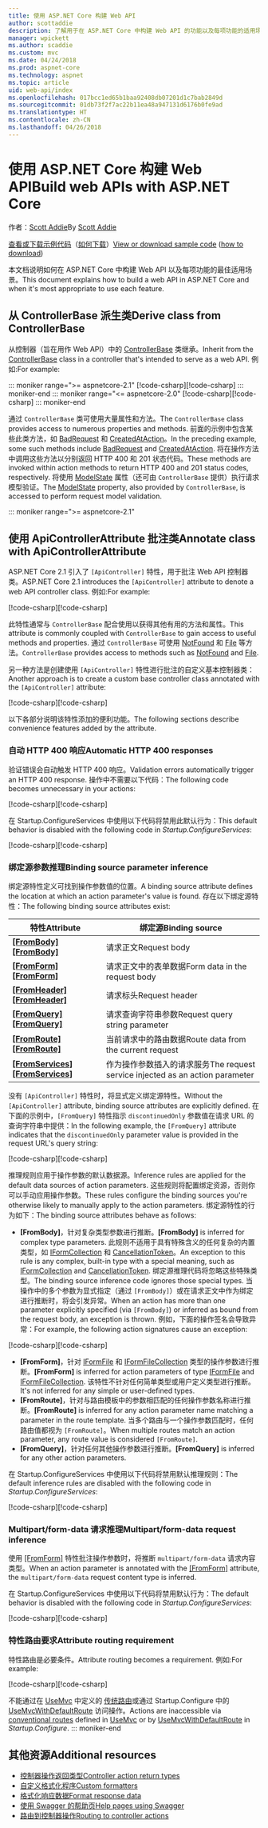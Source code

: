```yaml
---
title: 使用 ASP.NET Core 构建 Web API
author: scottaddie
description: 了解用于在 ASP.NET Core 中构建 Web API 的功能以及每项功能的适用场景。
manager: wpickett
ms.author: scaddie
ms.custom: mvc
ms.date: 04/24/2018
ms.prod: aspnet-core
ms.technology: aspnet
ms.topic: article
uid: web-api/index
ms.openlocfilehash: 017bcc1ed65b1baa92408db07201d1c7bab2849d
ms.sourcegitcommit: 01db73f2f7ac22b11ea48a947131d6176b0fe9ad
ms.translationtype: HT
ms.contentlocale: zh-CN
ms.lasthandoff: 04/26/2018
---
```

# <a name="build-web-apis-with-aspnet-core"></a><span data-ttu-id="d04a3-103">使用 ASP.NET Core 构建 Web API</span><span class="sxs-lookup"><span data-stu-id="d04a3-103">Build web APIs with ASP.NET Core</span></span>

<span data-ttu-id="d04a3-104">作者：[Scott Addie](https://github.com/scottaddie)</span><span class="sxs-lookup"><span data-stu-id="d04a3-104">By [Scott Addie](https://github.com/scottaddie)</span></span>

<span data-ttu-id="d04a3-105">[查看或下载示例代码](https://github.com/aspnet/Docs/tree/master/aspnetcore/web-api/define-controller/samples)（[如何下载](xref:tutorials/index#how-to-download-a-sample)）</span><span class="sxs-lookup"><span data-stu-id="d04a3-105">[View or download sample code](https://github.com/aspnet/Docs/tree/master/aspnetcore/web-api/define-controller/samples) ([how to download](xref:tutorials/index#how-to-download-a-sample))</span></span>

<span data-ttu-id="d04a3-106">本文档说明如何在 ASP.NET Core 中构建 Web API 以及每项功能的最佳适用场景。</span><span class="sxs-lookup"><span data-stu-id="d04a3-106">This document explains how to build a web API in ASP.NET Core and when it's most appropriate to use each feature.</span></span>

## <a name="derive-class-from-controllerbase"></a><span data-ttu-id="d04a3-107">从 ControllerBase 派生类</span><span class="sxs-lookup"><span data-stu-id="d04a3-107">Derive class from ControllerBase</span></span>

<span data-ttu-id="d04a3-108">从控制器（旨在用作 Web API）中的 [ControllerBase](/dotnet/api/microsoft.aspnetcore.mvc.controllerbase) 类继承。</span><span class="sxs-lookup"><span data-stu-id="d04a3-108">Inherit from the [ControllerBase](/dotnet/api/microsoft.aspnetcore.mvc.controllerbase) class in a controller that's intended to serve as a web API.</span></span> <span data-ttu-id="d04a3-109">例如:</span><span class="sxs-lookup"><span data-stu-id="d04a3-109">For example:</span></span>

::: moniker range=">= aspnetcore-2.1"
<span data-ttu-id="d04a3-110">[!code-csharp[](../web-api/define-controller/samples/WebApiSample.Api/Controllers/PetsController.cs?name=snippet_PetsController&highlight=3)]</span><span class="sxs-lookup"><span data-stu-id="d04a3-110">[!code-csharp[](../web-api/define-controller/samples/WebApiSample.Api/Controllers/PetsController.cs?name=snippet_PetsController&highlight=3)]</span></span>
::: moniker-end
::: moniker range="<= aspnetcore-2.0"
<span data-ttu-id="d04a3-111">[!code-csharp[](../web-api/define-controller/samples/WebApiSample.Api.Pre21/Controllers/PetsController.cs?name=snippet_PetsController&highlight=3)]</span><span class="sxs-lookup"><span data-stu-id="d04a3-111">[!code-csharp[](../web-api/define-controller/samples/WebApiSample.Api.Pre21/Controllers/PetsController.cs?name=snippet_PetsController&highlight=3)]</span></span>
::: moniker-end

<span data-ttu-id="d04a3-112">通过 `ControllerBase` 类可使用大量属性和方法。</span><span class="sxs-lookup"><span data-stu-id="d04a3-112">The `ControllerBase` class provides access to numerous properties and methods.</span></span> <span data-ttu-id="d04a3-113">前面的示例中包含某些此类方法，如 [BadRequest](/dotnet/api/microsoft.aspnetcore.mvc.controllerbase.badrequest) 和 [CreatedAtAction](/dotnet/api/microsoft.aspnetcore.mvc.controllerbase.createdataction)。</span><span class="sxs-lookup"><span data-stu-id="d04a3-113">In the preceding example, some such methods include [BadRequest](/dotnet/api/microsoft.aspnetcore.mvc.controllerbase.badrequest) and [CreatedAtAction](/dotnet/api/microsoft.aspnetcore.mvc.controllerbase.createdataction).</span></span> <span data-ttu-id="d04a3-114">将在操作方法中调用这些方法以分别返回 HTTP 400 和 201 状态代码。</span><span class="sxs-lookup"><span data-stu-id="d04a3-114">These methods are invoked within action methods to return HTTP 400 and 201 status codes, respectively.</span></span> <span data-ttu-id="d04a3-115">将使用 [ModelState](/dotnet/api/microsoft.aspnetcore.mvc.controllerbase.modelstate) 属性（还可由 `ControllerBase` 提供）执行请求模型验证。</span><span class="sxs-lookup"><span data-stu-id="d04a3-115">The [ModelState](/dotnet/api/microsoft.aspnetcore.mvc.controllerbase.modelstate) property, also provided by `ControllerBase`, is accessed to perform request model validation.</span></span>

::: moniker range=">= aspnetcore-2.1"
## <a name="annotate-class-with-apicontrollerattribute"></a><span data-ttu-id="d04a3-116">使用 ApiControllerAttribute 批注类</span><span class="sxs-lookup"><span data-stu-id="d04a3-116">Annotate class with ApiControllerAttribute</span></span>

<span data-ttu-id="d04a3-117">ASP.NET Core 2.1 引入了 `[ApiController]` 特性，用于批注 Web API 控制器类。</span><span class="sxs-lookup"><span data-stu-id="d04a3-117">ASP.NET Core 2.1 introduces the `[ApiController]` attribute to denote a web API controller class.</span></span> <span data-ttu-id="d04a3-118">例如:</span><span class="sxs-lookup"><span data-stu-id="d04a3-118">For example:</span></span>

<span data-ttu-id="d04a3-119">[!code-csharp[](../web-api/define-controller/samples/WebApiSample.Api/Controllers/ProductsController.cs?name=snippet_ControllerSignature&highlight=2)]</span><span class="sxs-lookup"><span data-stu-id="d04a3-119">[!code-csharp[](../web-api/define-controller/samples/WebApiSample.Api/Controllers/ProductsController.cs?name=snippet_ControllerSignature&highlight=2)]</span></span>

<span data-ttu-id="d04a3-120">此特性通常与 `ControllerBase` 配合使用以获得其他有用的方法和属性。</span><span class="sxs-lookup"><span data-stu-id="d04a3-120">This attribute is commonly coupled with `ControllerBase` to gain access to useful methods and properties.</span></span> <span data-ttu-id="d04a3-121">通过 `ControllerBase` 可使用 [NotFound](/dotnet/api/microsoft.aspnetcore.mvc.controllerbase.notfound) 和 [File](/dotnet/api/microsoft.aspnetcore.mvc.controllerbase.file) 等方法。</span><span class="sxs-lookup"><span data-stu-id="d04a3-121">`ControllerBase` provides access to methods such as [NotFound](/dotnet/api/microsoft.aspnetcore.mvc.controllerbase.notfound) and [File](/dotnet/api/microsoft.aspnetcore.mvc.controllerbase.file).</span></span>

<span data-ttu-id="d04a3-122">另一种方法是创建使用 `[ApiController]` 特性进行批注的自定义基本控制器类：</span><span class="sxs-lookup"><span data-stu-id="d04a3-122">Another approach is to create a custom base controller class annotated with the `[ApiController]` attribute:</span></span>

<span data-ttu-id="d04a3-123">[!code-csharp[](../web-api/define-controller/samples/WebApiSample.Api/Controllers/MyBaseController.cs?name=snippet_ControllerSignature)]</span><span class="sxs-lookup"><span data-stu-id="d04a3-123">[!code-csharp[](../web-api/define-controller/samples/WebApiSample.Api/Controllers/MyBaseController.cs?name=snippet_ControllerSignature)]</span></span>

<span data-ttu-id="d04a3-124">以下各部分说明该特性添加的便利功能。</span><span class="sxs-lookup"><span data-stu-id="d04a3-124">The following sections describe convenience features added by the attribute.</span></span>

### <a name="automatic-http-400-responses"></a><span data-ttu-id="d04a3-125">自动 HTTP 400 响应</span><span class="sxs-lookup"><span data-stu-id="d04a3-125">Automatic HTTP 400 responses</span></span>

<span data-ttu-id="d04a3-126">验证错误会自动触发 HTTP 400 响应。</span><span class="sxs-lookup"><span data-stu-id="d04a3-126">Validation errors automatically trigger an HTTP 400 response.</span></span> <span data-ttu-id="d04a3-127">操作中不需要以下代码：</span><span class="sxs-lookup"><span data-stu-id="d04a3-127">The following code becomes unnecessary in your actions:</span></span>

<span data-ttu-id="d04a3-128">[!code-csharp[](../web-api/define-controller/samples/WebApiSample.Api.Pre21/Controllers/PetsController.cs?range=46-49)]</span><span class="sxs-lookup"><span data-stu-id="d04a3-128">[!code-csharp[](../web-api/define-controller/samples/WebApiSample.Api.Pre21/Controllers/PetsController.cs?range=46-49)]</span></span>

<span data-ttu-id="d04a3-129">在 Startup.ConfigureServices 中使用以下代码将禁用此默认行为：</span><span class="sxs-lookup"><span data-stu-id="d04a3-129">This default behavior is disabled with the following code in *Startup.ConfigureServices*:</span></span>

<span data-ttu-id="d04a3-130">[!code-csharp[](../web-api/define-controller/samples/WebApiSample.Api/Startup.cs?name=snippet_ConfigureApiBehaviorOptions&highlight=5)]</span><span class="sxs-lookup"><span data-stu-id="d04a3-130">[!code-csharp[](../web-api/define-controller/samples/WebApiSample.Api/Startup.cs?name=snippet_ConfigureApiBehaviorOptions&highlight=5)]</span></span>

### <a name="binding-source-parameter-inference"></a><span data-ttu-id="d04a3-131">绑定源参数推理</span><span class="sxs-lookup"><span data-stu-id="d04a3-131">Binding source parameter inference</span></span>

<span data-ttu-id="d04a3-132">绑定源特性定义可找到操作参数值的位置。</span><span class="sxs-lookup"><span data-stu-id="d04a3-132">A binding source attribute defines the location at which an action parameter's value is found.</span></span> <span data-ttu-id="d04a3-133">存在以下绑定源特性：</span><span class="sxs-lookup"><span data-stu-id="d04a3-133">The following binding source attributes exist:</span></span>

|<span data-ttu-id="d04a3-134">特性</span><span class="sxs-lookup"><span data-stu-id="d04a3-134">Attribute</span></span>|<span data-ttu-id="d04a3-135">绑定源</span><span class="sxs-lookup"><span data-stu-id="d04a3-135">Binding source</span></span> |
|---------|---------|
|<span data-ttu-id="d04a3-136">**[[FromBody]](/dotnet/api/microsoft.aspnetcore.mvc.frombodyattribute)**</span><span class="sxs-lookup"><span data-stu-id="d04a3-136">**[[FromBody]](/dotnet/api/microsoft.aspnetcore.mvc.frombodyattribute)**</span></span>     | <span data-ttu-id="d04a3-137">请求正文</span><span class="sxs-lookup"><span data-stu-id="d04a3-137">Request body</span></span> |
|<span data-ttu-id="d04a3-138">**[[FromForm]](/dotnet/api/microsoft.aspnetcore.mvc.fromformattribute)**</span><span class="sxs-lookup"><span data-stu-id="d04a3-138">**[[FromForm]](/dotnet/api/microsoft.aspnetcore.mvc.fromformattribute)**</span></span>     | <span data-ttu-id="d04a3-139">请求正文中的表单数据</span><span class="sxs-lookup"><span data-stu-id="d04a3-139">Form data in the request body</span></span> |
|<span data-ttu-id="d04a3-140">**[[FromHeader]](/dotnet/api/microsoft.aspnetcore.mvc.fromheaderattribute)**</span><span class="sxs-lookup"><span data-stu-id="d04a3-140">**[[FromHeader]](/dotnet/api/microsoft.aspnetcore.mvc.fromheaderattribute)**</span></span> | <span data-ttu-id="d04a3-141">请求标头</span><span class="sxs-lookup"><span data-stu-id="d04a3-141">Request header</span></span> |
|<span data-ttu-id="d04a3-142">**[[FromQuery]](/dotnet/api/microsoft.aspnetcore.mvc.fromqueryattribute)**</span><span class="sxs-lookup"><span data-stu-id="d04a3-142">**[[FromQuery]](/dotnet/api/microsoft.aspnetcore.mvc.fromqueryattribute)**</span></span>   | <span data-ttu-id="d04a3-143">请求查询字符串参数</span><span class="sxs-lookup"><span data-stu-id="d04a3-143">Request query string parameter</span></span> |
|<span data-ttu-id="d04a3-144">**[[FromRoute]](/dotnet/api/microsoft.aspnetcore.mvc.fromrouteattribute)**</span><span class="sxs-lookup"><span data-stu-id="d04a3-144">**[[FromRoute]](/dotnet/api/microsoft.aspnetcore.mvc.fromrouteattribute)**</span></span>   | <span data-ttu-id="d04a3-145">当前请求中的路由数据</span><span class="sxs-lookup"><span data-stu-id="d04a3-145">Route data from the current request</span></span> |
|<span data-ttu-id="d04a3-146">**[[FromServices]](xref:mvc/controllers/dependency-injection#action-injection-with-fromservices)**</span><span class="sxs-lookup"><span data-stu-id="d04a3-146">**[[FromServices]](xref:mvc/controllers/dependency-injection#action-injection-with-fromservices)**</span></span> | <span data-ttu-id="d04a3-147">作为操作参数插入的请求服务</span><span class="sxs-lookup"><span data-stu-id="d04a3-147">The request service injected as an action parameter</span></span> |

<span data-ttu-id="d04a3-148">没有 `[ApiController]` 特性时，将显式定义绑定源特性。</span><span class="sxs-lookup"><span data-stu-id="d04a3-148">Without the `[ApiController]` attribute, binding source attributes are explicitly defined.</span></span> <span data-ttu-id="d04a3-149">在下面的示例中，`[FromQuery]` 特性指示 `discontinuedOnly` 参数值在请求 URL 的查询字符串中提供：</span><span class="sxs-lookup"><span data-stu-id="d04a3-149">In the following example, the `[FromQuery]` attribute indicates that the `discontinuedOnly` parameter value is provided in the request URL's query string:</span></span>

<span data-ttu-id="d04a3-150">[!code-csharp[](../web-api/define-controller/samples/WebApiSample.Api/Controllers/ProductsController.cs?name=snippet_BindingSourceAttributes&highlight=2)]</span><span class="sxs-lookup"><span data-stu-id="d04a3-150">[!code-csharp[](../web-api/define-controller/samples/WebApiSample.Api/Controllers/ProductsController.cs?name=snippet_BindingSourceAttributes&highlight=2)]</span></span>

<span data-ttu-id="d04a3-151">推理规则应用于操作参数的默认数据源。</span><span class="sxs-lookup"><span data-stu-id="d04a3-151">Inference rules are applied for the default data sources of action parameters.</span></span> <span data-ttu-id="d04a3-152">这些规则将配置绑定资源，否则你可以手动应用操作参数。</span><span class="sxs-lookup"><span data-stu-id="d04a3-152">These rules configure the binding sources you're otherwise likely to manually apply to the action parameters.</span></span> <span data-ttu-id="d04a3-153">绑定源特性的行为如下：</span><span class="sxs-lookup"><span data-stu-id="d04a3-153">The binding source attributes behave as follows:</span></span>

* <span data-ttu-id="d04a3-154">**[FromBody]**，针对复杂类型参数进行推断。</span><span class="sxs-lookup"><span data-stu-id="d04a3-154">**[FromBody]** is inferred for complex type parameters.</span></span> <span data-ttu-id="d04a3-155">此规则不适用于具有特殊含义的任何复杂的内置类型，如 [IFormCollection](/dotnet/api/microsoft.aspnetcore.http.iformcollection) 和 [CancellationToken](/dotnet/api/system.threading.cancellationtoken)。</span><span class="sxs-lookup"><span data-stu-id="d04a3-155">An exception to this rule is any complex, built-in type with a special meaning, such as [IFormCollection](/dotnet/api/microsoft.aspnetcore.http.iformcollection) and [CancellationToken](/dotnet/api/system.threading.cancellationtoken).</span></span> <span data-ttu-id="d04a3-156">绑定源推理代码将忽略这些特殊类型。</span><span class="sxs-lookup"><span data-stu-id="d04a3-156">The binding source inference code ignores those special types.</span></span> <span data-ttu-id="d04a3-157">当操作中的多个参数为显式指定（通过 `[FromBody]`）或在请求正文中作为绑定进行推断时，将会引发异常。</span><span class="sxs-lookup"><span data-stu-id="d04a3-157">When an action has more than one parameter explicitly specified (via `[FromBody]`) or inferred as bound from the request body, an exception is thrown.</span></span> <span data-ttu-id="d04a3-158">例如，下面的操作签名会导致异常：</span><span class="sxs-lookup"><span data-stu-id="d04a3-158">For example, the following action signatures cause an exception:</span></span>

<span data-ttu-id="d04a3-159">[!code-csharp[](../web-api/define-controller/samples/WebApiSample.Api/Controllers/TestController.cs?name=snippet_ActionsCausingExceptions)]</span><span class="sxs-lookup"><span data-stu-id="d04a3-159">[!code-csharp[](../web-api/define-controller/samples/WebApiSample.Api/Controllers/TestController.cs?name=snippet_ActionsCausingExceptions)]</span></span>

* <span data-ttu-id="d04a3-160">**[FromForm]**，针对 [IFormFile](/dotnet/api/microsoft.aspnetcore.http.iformfile) 和 [IFormFileCollection](/dotnet/api/microsoft.aspnetcore.http.iformfilecollection) 类型的操作参数进行推断。</span><span class="sxs-lookup"><span data-stu-id="d04a3-160">**[FromForm]** is inferred for action parameters of type [IFormFile](/dotnet/api/microsoft.aspnetcore.http.iformfile) and [IFormFileCollection](/dotnet/api/microsoft.aspnetcore.http.iformfilecollection).</span></span> <span data-ttu-id="d04a3-161">该特性不针对任何简单类型或用户定义类型进行推断。</span><span class="sxs-lookup"><span data-stu-id="d04a3-161">It's not inferred for any simple or user-defined types.</span></span>
* <span data-ttu-id="d04a3-162">**[FromRoute]**，针对与路由模板中的参数相匹配的任何操作参数名称进行推断。</span><span class="sxs-lookup"><span data-stu-id="d04a3-162">**[FromRoute]** is inferred for any action parameter name matching a parameter in the route template.</span></span> <span data-ttu-id="d04a3-163">当多个路由与一个操作参数匹配时，任何路由值都视为 `[FromRoute]`。</span><span class="sxs-lookup"><span data-stu-id="d04a3-163">When multiple routes match an action parameter, any route value is considered `[FromRoute]`.</span></span>
* <span data-ttu-id="d04a3-164">**[FromQuery]**，针对任何其他操作参数进行推断。</span><span class="sxs-lookup"><span data-stu-id="d04a3-164">**[FromQuery]** is inferred for any other action parameters.</span></span>

<span data-ttu-id="d04a3-165">在 Startup.ConfigureServices 中使用以下代码将禁用默认推理规则：</span><span class="sxs-lookup"><span data-stu-id="d04a3-165">The default inference rules are disabled with the following code in *Startup.ConfigureServices*:</span></span>

<span data-ttu-id="d04a3-166">[!code-csharp[](../web-api/define-controller/samples/WebApiSample.Api/Startup.cs?name=snippet_ConfigureApiBehaviorOptions&highlight=4)]</span><span class="sxs-lookup"><span data-stu-id="d04a3-166">[!code-csharp[](../web-api/define-controller/samples/WebApiSample.Api/Startup.cs?name=snippet_ConfigureApiBehaviorOptions&highlight=4)]</span></span>

### <a name="multipartform-data-request-inference"></a><span data-ttu-id="d04a3-167">Multipart/form-data 请求推理</span><span class="sxs-lookup"><span data-stu-id="d04a3-167">Multipart/form-data request inference</span></span>

<span data-ttu-id="d04a3-168">使用 [[FromForm]](/dotnet/api/microsoft.aspnetcore.mvc.fromformattribute) 特性批注操作参数时，将推断 `multipart/form-data` 请求内容类型。</span><span class="sxs-lookup"><span data-stu-id="d04a3-168">When an action parameter is annotated with the [[FromForm]](/dotnet/api/microsoft.aspnetcore.mvc.fromformattribute) attribute, the `multipart/form-data` request content type is inferred.</span></span>

<span data-ttu-id="d04a3-169">在 Startup.ConfigureServices 中使用以下代码将禁用默认行为：</span><span class="sxs-lookup"><span data-stu-id="d04a3-169">The default behavior is disabled with the following code in *Startup.ConfigureServices*:</span></span>

<span data-ttu-id="d04a3-170">[!code-csharp[](../web-api/define-controller/samples/WebApiSample.Api/Startup.cs?name=snippet_ConfigureApiBehaviorOptions&highlight=3)]</span><span class="sxs-lookup"><span data-stu-id="d04a3-170">[!code-csharp[](../web-api/define-controller/samples/WebApiSample.Api/Startup.cs?name=snippet_ConfigureApiBehaviorOptions&highlight=3)]</span></span>

### <a name="attribute-routing-requirement"></a><span data-ttu-id="d04a3-171">特性路由要求</span><span class="sxs-lookup"><span data-stu-id="d04a3-171">Attribute routing requirement</span></span>

<span data-ttu-id="d04a3-172">特性路由是必要条件。</span><span class="sxs-lookup"><span data-stu-id="d04a3-172">Attribute routing becomes a requirement.</span></span> <span data-ttu-id="d04a3-173">例如:</span><span class="sxs-lookup"><span data-stu-id="d04a3-173">For example:</span></span>

<span data-ttu-id="d04a3-174">[!code-csharp[](../web-api/define-controller/samples/WebApiSample.Api/Controllers/ProductsController.cs?name=snippet_ControllerSignature&highlight=1)]</span><span class="sxs-lookup"><span data-stu-id="d04a3-174">[!code-csharp[](../web-api/define-controller/samples/WebApiSample.Api/Controllers/ProductsController.cs?name=snippet_ControllerSignature&highlight=1)]</span></span>

<span data-ttu-id="d04a3-175">不能通过在 [UseMvc](/dotnet/api/microsoft.aspnetcore.builder.mvcapplicationbuilderextensions.usemvc#Microsoft_AspNetCore_Builder_MvcApplicationBuilderExtensions_UseMvc_Microsoft_AspNetCore_Builder_IApplicationBuilder_System_Action_Microsoft_AspNetCore_Routing_IRouteBuilder__) 中定义的 [传统路由](xref:mvc/controllers/routing#conventional-routing)或通过 Startup.Configure 中的 [UseMvcWithDefaultRoute](/dotnet/api/microsoft.aspnetcore.builder.mvcapplicationbuilderextensions.usemvcwithdefaultroute#Microsoft_AspNetCore_Builder_MvcApplicationBuilderExtensions_UseMvcWithDefaultRoute_Microsoft_AspNetCore_Builder_IApplicationBuilder_) 访问操作。</span><span class="sxs-lookup"><span data-stu-id="d04a3-175">Actions are inaccessible via [conventional routes](xref:mvc/controllers/routing#conventional-routing) defined in [UseMvc](/dotnet/api/microsoft.aspnetcore.builder.mvcapplicationbuilderextensions.usemvc#Microsoft_AspNetCore_Builder_MvcApplicationBuilderExtensions_UseMvc_Microsoft_AspNetCore_Builder_IApplicationBuilder_System_Action_Microsoft_AspNetCore_Routing_IRouteBuilder__) or by [UseMvcWithDefaultRoute](/dotnet/api/microsoft.aspnetcore.builder.mvcapplicationbuilderextensions.usemvcwithdefaultroute#Microsoft_AspNetCore_Builder_MvcApplicationBuilderExtensions_UseMvcWithDefaultRoute_Microsoft_AspNetCore_Builder_IApplicationBuilder_) in *Startup.Configure*.</span></span>
::: moniker-end

## <a name="additional-resources"></a><span data-ttu-id="d04a3-176">其他资源</span><span class="sxs-lookup"><span data-stu-id="d04a3-176">Additional resources</span></span>

* [<span data-ttu-id="d04a3-177">控制器操作返回类型</span><span class="sxs-lookup"><span data-stu-id="d04a3-177">Controller action return types</span></span>](xref:web-api/action-return-types)
* [<span data-ttu-id="d04a3-178">自定义格式化程序</span><span class="sxs-lookup"><span data-stu-id="d04a3-178">Custom formatters</span></span>](xref:web-api/advanced/custom-formatters)
* [<span data-ttu-id="d04a3-179">格式化响应数据</span><span class="sxs-lookup"><span data-stu-id="d04a3-179">Format response data</span></span>](xref:web-api/advanced/formatting)
* [<span data-ttu-id="d04a3-180">使用 Swagger 的帮助页</span><span class="sxs-lookup"><span data-stu-id="d04a3-180">Help pages using Swagger</span></span>](xref:tutorials/web-api-help-pages-using-swagger)
* [<span data-ttu-id="d04a3-181">路由到控制器操作</span><span class="sxs-lookup"><span data-stu-id="d04a3-181">Routing to controller actions</span></span>](xref:mvc/controllers/routing)